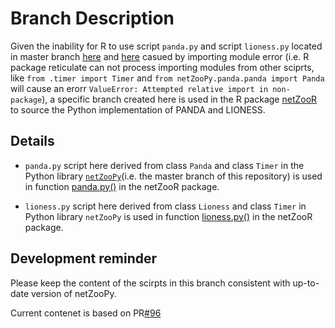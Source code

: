 # Branch Description

Given the inability for R to use script `panda.py` and script `lioness.py` located in master branch [here](https://github.com/netZoo/netZooPy/blob/master/netZooPy/panda/panda.py) and [here](https://github.com/netZoo/netZooPy/blob/master/netZooPy/lioness/lioness.py) casued by importing module error (i.e. R package reticulate can not process importing modules from other sciprts, like `from .timer import Timer` and `from netZooPy.panda.panda import Panda` will cause an erorr `ValueError: Attempted relative import in non-package`), a specific branch created here is used in the R package [netZooR](https://github.com/netZoo/netZooR) to source the Python implementation of PANDA and LIONESS.

## Details

- `panda.py` script here derived from class `Panda` and class `Timer` in the Python library [`netZooPy`](https://github.com/netZoo/netZooPy)(i.e. the master branch of this repository) is used in function [panda.py()](https://github.com/netZoo/netZooR/blob/master/R/PANDA.R) in the netZooR package.

- `lioness.py` script here derived from class `Lioness` and class `Timer` in Python library `netZooPy` is used in function [lioness.py()](https://github.com/netZoo/netZooR/blob/master/R/LIONESS.R) in the netZooR package.




## Development reminder

Please keep the content of the scirpts in this branch consistent with up-to-date version of netZooPy. 

Current contenet is based on PR[#96](https://github.com/netZoo/netZooPy/pull/96)

